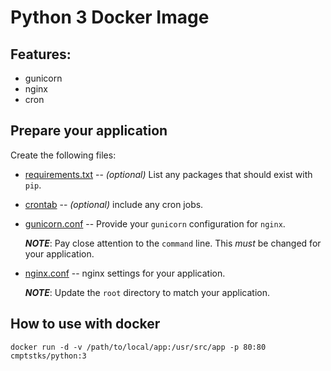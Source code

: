 # Python 3 Docker Image

## Features:

  - gunicorn
  - nginx
  - cron

## Prepare your application

Create the following files:

  - [requirements.txt](https://github.com/ComputeStacks/docker/tree/master/python/3/sample/requirements.txt)  -- _(optional)_ List any packages that should exist with `pip`.

  - [crontab](https://github.com/ComputeStacks/docker/tree/master/python/3/sample/crontab) -- _(optional)_ include any cron jobs.

  - [gunicorn.conf](https://github.com/ComputeStacks/docker/tree/master/python/3/sample/gunicorn.conf) -- Provide your `gunicorn` configuration for `nginx`.

    **_NOTE_**: Pay close attention to the `command` line. This _must_ be changed for your application.

  - [nginx.conf](https://github.com/ComputeStacks/docker/tree/master/python/3/sample/gunicorn.conf) -- nginx settings for your application.

    **_NOTE_**: Update the `root` directory to match your application.
    

## How to use with docker

```
docker run -d -v /path/to/local/app:/usr/src/app -p 80:80 cmptstks/python:3
```